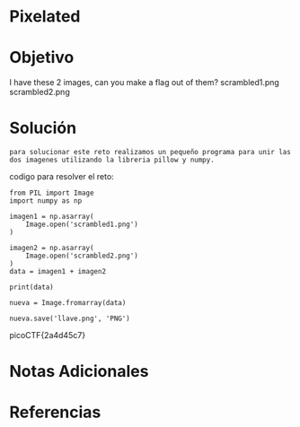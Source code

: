 # Pixelated

# Objetivo
I have these 2 images, can you make a flag out of them? scrambled1.png scrambled2.png
# Solución 
```
para solucionar este reto realizamos un pequeño programa para unir las dos imagenes utilizando la libreria pillow y numpy.
```

codigo para resolver el reto:
```
from PIL import Image
import numpy as np 

imagen1 = np.asarray(
    Image.open('scrambled1.png')
)

imagen2 = np.asarray(
    Image.open('scrambled2.png')
)
data = imagen1 + imagen2

print(data)

nueva = Image.fromarray(data)

nueva.save('llave.png', 'PNG')
```
picoCTF{2a4d45c7}
# Notas Adicionales

# Referencias